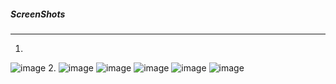 
##### ScreenShots
---
1.
![image](https://user-images.githubusercontent.com/52390482/91658171-d177b780-eb01-11ea-9f79-5a83cd8592a8.png)
2.
![image](https://user-images.githubusercontent.com/52390482/91658198-169be980-eb02-11ea-93bd-1d66af89a72d.png)
![image](https://user-images.githubusercontent.com/52390482/91658202-1e5b8e00-eb02-11ea-84b0-4b46297008e7.png)
![image](https://user-images.githubusercontent.com/52390482/91658206-26b3c900-eb02-11ea-9147-bca2b1b48dd1.png)
![image](https://user-images.githubusercontent.com/52390482/91658208-2ca9aa00-eb02-11ea-8834-83bfab237a75.png)
![image](https://user-images.githubusercontent.com/52390482/91658210-3fbc7a00-eb02-11ea-9aa7-14bf72d1c029.png)
